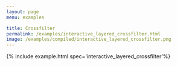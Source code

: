 ```yaml
---
layout: page
menu: examples

title: Crossfilter
permalink: /examples/interactive_layered_crossfilter.html
image: /examples/compiled/interactive_layered_crossfilter.png
---
```




{% include example.html spec='interactive_layered_crossfilter'%}

